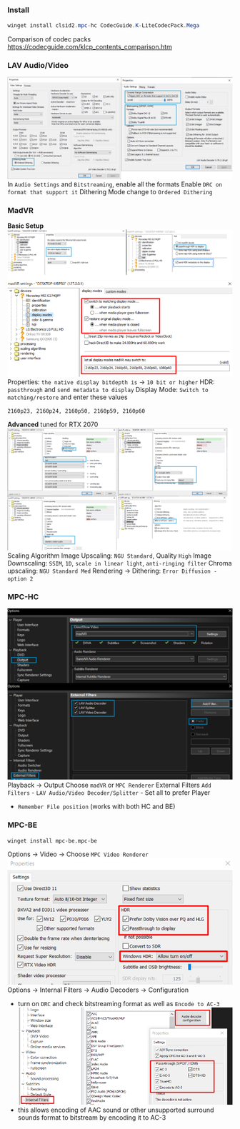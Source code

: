 ### Install
```powershell
winget install clsid2.mpc-hc CodecGuide.K-LiteCodecPack.Mega
```
Comparison of codec packs https://codecguide.com/klcp_contents_comparison.htm
### LAV Audio/Video
![](assets/Pasted%20image%2020240807161605.png)
In `Audio Settings` and `Bitstreaming`, enable all the formats
Enable `DRC on format that support it`
Dithering Mode change to `Ordered Dithering`
### MadVR
**Basic Setup**
![](assets/Pasted%20image%2020240807163320.png)
![](assets/Pasted%20image%2020240807163435.png)
Properties: `the native display bitdepth is` -> `10 bit or higher`
HDR: `passthrough` and `send metadata to display`
Display Mode: `Switch to matching/restore` and enter these values
```
2160p23, 2160p24, 2160p50, 2160p59, 2160p60
```
**Advanced** tuned for RTX 2070
![](assets/Pasted%20image%2020240807164140.png)
Scaling Algorithm
	Image Upscaling: `NGU Standard`, Quality `High`
	Image Downscaling: `SSIM`, `1D`, `scale in linear light`, `anti-ringing filter`
	Chroma upscaling: `NGU Standard Med`
Rendering -> Dithering: `Error Diffusion - option 2`
### MPC-HC
![](assets/Pasted%20image%2020240807222819.png)
Playback -> Output
	Choose `madVR` or `MPC Renderer`
External Filters
	`Add Filters` 
		- `LAV Audio/Video Decoder/Splitter`
		- Set all to prefer
Player
- `Remember File position` (works with both HC and BE)
### MPC-BE
```
winget install mpc-be.mpc-be
```
Options -> Video -> Choose `MPC Video Renderer`
![](assets/Pasted%20image%2020240815213656.png)
Options -> Internal Filters -> Audio Decoders -> Configuration
- turn on `DRC` and check bitstreaming format as well as `Encode to AC-3`
![](assets/Pasted%20image%2020240815213959.png)
- this allows encoding of AAC sound or other unsupported surround sounds format to bitstream by encoding it to AC-3
